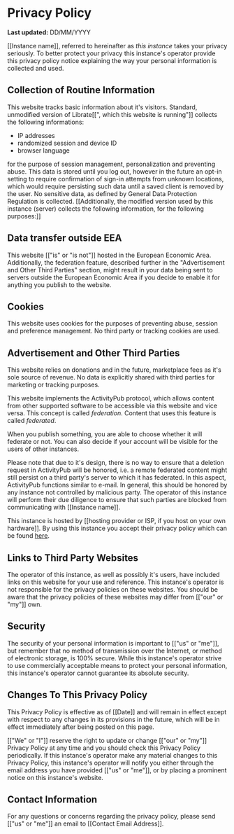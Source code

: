 # Privacy Policy

**Last updated:** DD/MM/YYYY

[[Instance name]], referred to hereinafter as _this instance_ takes your privacy seriously. To better protect your privacy this instance's operator provide this privacy policy notice explaining the way your personal information is collected and used.


## Collection of Routine Information

This website tracks basic information about it's visitors. Standard, unmodified version of Librate[[", which this website is running"]] collects the following informations: 

- IP addresses
- randomized session and device ID
- browser language

for the purpose of session management, personalization and preventing abuse. This data is stored until you log out, however in the future an opt-in setting to require confirmation of sign-in attempts from unknown locations, which would require persisting such data until a saved client is removed by the user.
No sensitive data, as defined by General Data Protection Regulation is collected. 
  [[Additionally, the modified version used by this instance (server) collects the following information, for the following purposes:]]


## Data transfer outside EEA

This website [["is" or "is not"]] hosted in the European Economic Area. Additionally, the federation feature, described further in the "Advertisement and Other Third Parties" section, 
might result in your data being sent to servers outside the European Economic Area if you decide to enable it for anything you publish to the website.

## Cookies

This website uses cookies for the purposes of preventing abuse, session and preference management. No third party or tracking cookies are used.

## Advertisement and Other Third Parties

This website relies on donations and in the future, marketplace fees as it's sole source of revenue. No data is explicitly shared with third parties for marketing or tracking purposes. 

This website implements the ActivityPub protocol, which allows content from other supported software to be accessible via this website and vice versa. This concept is called _federation_. 
Content that uses this feature is called _federated_.

When you publish something, you are able to choose whether it will federate or not. You can also decide if your account will be visible for the users of other instances.

Please note that due to it's design, there is no way to ensure that a deletion request in ActivityPub will be honored, i.e. a remote federated content might still persist on a third party's server to which it has federated. In this aspect, ActivityPub functions similar to e-mail. In general, this should be honored by any instance not controlled by malicious party. The operator of this instance will perform their due diligence to ensure that such parties are blocked from communicating with [[Instance name]].

This instance is hosted by [[hosting provider or ISP, if you host on your own hardware]]. By using this instance you accept their privacy policy which can be found [here](link).

## Links to Third Party Websites

The operator of this instance, as well as possibly it's users, have included links on this website for your use and reference. This instance's operator is not responsible for the privacy policies on these websites. You should be aware that the privacy policies of these websites may differ from [["our" or "my"]] own.


## Security

The security of your personal information is important to [["us" or "me"]], but remember that no method of transmission over the Internet, or method of electronic storage, is 100% secure. While this instance's operator strive to use commercially acceptable means to protect your personal information, this instance's operator cannot guarantee its absolute security.


## Changes To This Privacy Policy

This Privacy Policy is effective as of [[Date]] and will remain in effect except with respect to any changes in its provisions in the future, which will be in effect immediately after being posted on this page.

[["We" or "I"]] reserve the right to update or change [["our" or "my"]] Privacy Policy at any time and you should check this Privacy Policy periodically. If this instance's operator make any material changes to this Privacy Policy, this instance's operator will notify you either through the email address you have provided [["us" or "me"]], or by placing a prominent notice on this instance's website.


## Contact Information

For any questions or concerns regarding the privacy policy, please send [["us" or "me"]] an email to [[Contact Email Address]].
